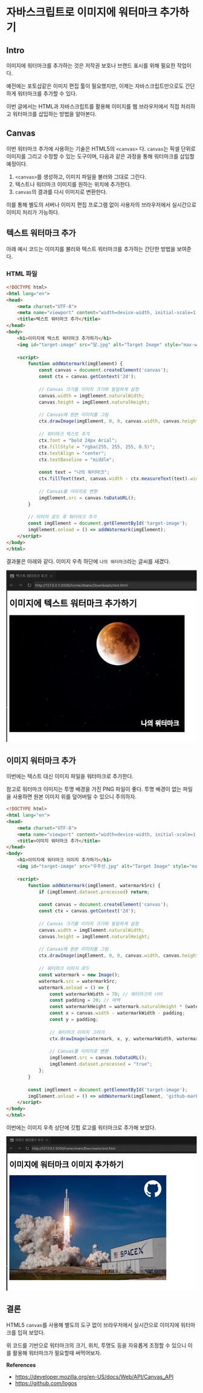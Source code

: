 # 자바스크립트로 이미지에 워터마크 추가하기

## Intro

이미지에 워터마크를 추가하는 것은 저작권 보호나 브랜드 표시를 위해 필요한 작업이다. 

예전에는 포토샵같은 이미지 편집 툴이 필요했지만, 이제는 자바스크립트만으로도 간단하게 워터마크를 추가할 수 있다. 

이번 글에서는 HTML과 자바스크립트를 활용해 이미지를 웹 브라우저에서 직접 처리하고 워터마크를 삽입하는 방법을 알아본다.

## Canvas

이번 워터마크 추가에 사용하는 기술은 HTML5의 `<canvas>` 다. `canvas`는 픽셀 단위로 이미지를 그리고 수정할 수 있는 도구이며, 다음과 같은 과정을 통해 워터마크를 삽입할 예정이다.

1. `<canvas>`를 생성하고, 이미지 파일을 불러와 그대로 그린다.
2. 텍스트나 워터마크 이미지를 원하는 위치에 추가한다.
3. `canvas`의 결과를 다시 이미지로 변환한다.

이를 통해 별도의 서버나 이미지 편집 프로그램 없이 사용자의 브라우저에서 실시간으로 이미지 처리가 가능하다.

## 텍스트 워터마크 추가

아래 예시 코드는 이미지를 불러와 텍스트 워터마크를 추가하는 간단한 방법을 보여준다.

### HTML 파일

```html
<!DOCTYPE html>
<html lang="en">
<head>
    <meta charset="UTF-8">
    <meta name="viewport" content="width=device-width, initial-scale=1.0">
    <title>텍스트 워터마크 추가</title>
</head>
<body>
    <h1>이미지에 텍스트 워터마크 추가하기</h1>
    <img id="target-image" src="달.jpg" alt="Target Image" style="max-width: 100%; height: auto;">

    <script>
        function addWatermark(imgElement) {
            const canvas = document.createElement('canvas');
            const ctx = canvas.getContext('2d');

            // Canvas 크기를 이미지 크기와 동일하게 설정
            canvas.width = imgElement.naturalWidth;
            canvas.height = imgElement.naturalHeight;

            // Canvas에 원본 이미지를 그림
            ctx.drawImage(imgElement, 0, 0, canvas.width, canvas.height);

            // 워터마크 텍스트 추가
            ctx.font = "bold 24px Arial";
            ctx.fillStyle = "rgba(255, 255, 255, 0.5)";
            ctx.textAlign = "center";
            ctx.textBaseline = "middle";

            const text = "나의 워터마크";
            ctx.fillText(text, canvas.width - ctx.measureText(text).width / 2 - 20, canvas.height - 30);

            // Canvas를 이미지로 변환
            imgElement.src = canvas.toDataURL();
        }

        // 이미지 로드 후 워터마크 추가
        const imgElement = document.getElementById('target-image');
        imgElement.onload = () => addWatermark(imgElement);
    </script>
</body>
</html>

```

결과물은 아래와 같다. 이미지 우측 하단에 `나의 워터마크`라는 글씨를 새겼다.

![1](https://raw.githubusercontent.com/ShanePark/mdblog/main/frontend/html/watermark.assets/1.webp)

## 이미지 워터마크 추가

이번에는 텍스트 대신 이미지 파일을 워터마크로 추가한다.

참고로 워터마크 이미지는 투명 배경을 가진 PNG 파일이 좋다. 투명 배경이 없는 파일을 사용하면 원본 이미지 위를 덮어버릴 수 있으니 주의하자.

```html
<!DOCTYPE html>
<html lang="en">
<head>
    <meta charset="UTF-8">
    <meta name="viewport" content="width=device-width, initial-scale=1.0">
    <title>이미지 워터마크 추가</title>
</head>
<body>
    <h1>이미지에 워터마크 이미지 추가하기</h1>
    <img id="target-image" src="우주선.jpg" alt="Target Image" style="max-width: 100%; height: auto;">

    <script>
        function addWatermark(imgElement, watermarkSrc) {
            if (imgElement.dataset.processed) return;

            const canvas = document.createElement('canvas');
            const ctx = canvas.getContext('2d');

            // Canvas 크기를 이미지 크기와 동일하게 설정
            canvas.width = imgElement.naturalWidth;
            canvas.height = imgElement.naturalHeight;

            // Canvas에 원본 이미지를 그림
            ctx.drawImage(imgElement, 0, 0, canvas.width, canvas.height);

            // 워터마크 이미지 로드
            const watermark = new Image();
            watermark.src = watermarkSrc;
            watermark.onload = () => {
                const watermarkWidth = 70; // 워터마크의 너비
                const padding = 20; // 여백
                const watermarkHeight = watermark.naturalHeight * (watermarkWidth / watermark.naturalWidth);
                const x = canvas.width - watermarkWidth - padding;
                const y = padding;

                // 워터마크 이미지 그리기
                ctx.drawImage(watermark, x, y, watermarkWidth, watermarkHeight);

                // Canvas를 이미지로 변환
                imgElement.src = canvas.toDataURL();
                imgElement.dataset.processed = "true";
            };
        }

        const imgElement = document.getElementById('target-image');
        imgElement.onload = () => addWatermark(imgElement, 'github-mark-white.png');
    </script>
</body>
</html>
```

이번에는 이미지 우측 상단에 깃헙 로고를 워터마크로 추가해 보았다.

![2](https://raw.githubusercontent.com/ShanePark/mdblog/main/frontend/html/watermark.assets/2.webp)

## 결론

HTML5 `canvas`를 사용해 별도의 도구 없이 브라우저에서 실시간으로 이미지에 워터마크를 입혀 보았다.

위 코드를 기반으로 워터마크의 크기, 위치, 투명도 등을 자유롭게 조정할 수 있으니 이를 활용해 워터마크가 필요할때 써먹어보자.

**References**

- https://developer.mozilla.org/en-US/docs/Web/API/Canvas_API
- https://github.com/logos